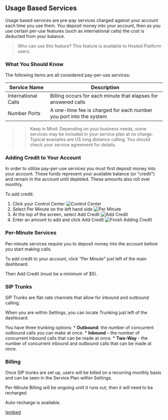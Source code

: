 ## Usage Based Services

Usage based services are pre-pay services charged against your account each time you use them. You deposit money into your account, then as you use certain per-use features (such as international calls) the cost is deducted from your balance.

> Who can use this feature?
> This feature is available to Hosted Platform users.

### What You Should Know

The following items are all considered pay-per-use services:

| Service Name | Description |
| --- | --- |
| International Calls | Billing occurs for each minute that elapses for answered calls |
| Number Ports | A one-time fee is charged for each number you port into the system |

>> Keep in Mind: Depending on your business needs, some services may be included in your service plan at no charge. Typical examples are US long distance calling. You should check your service agreement for details.


### Adding Credit to Your Account

In order to utilize pay-per-use services you must first deposit money into your account. These funds represent your available balance (or "credit") and remain in the account until depleted. These amounts also roll over monthly.

To add credit:
1. Click your Control Center
![Control Center](/images/credit_1.png)
1. Select Per Minute on the left hand side
![Per Minute](/images/credit_2.png)
1. At the top of the screen, select Add Credit
![Add Credit](/images/credit_3.png)
1. Enter an amount to add and click Add Credit
![Finish Adding Credit](/images/credit_4.png)



### Per-Minute Services

Per-minute services require you to deposit money into the account before you start making calls.

To add credit to your account, click "Per Minute" just left of the main dashboard.

Then Add Credit (must be a minimum of $5).


### SIP Trunks

SIP Trunks are flat-rate channels that allow for inbound and outbound calling.

When you are within Settings, you can locate Trunking just left of the dashboard.

You have three trunking options:
    * __Outbound__: the number of concurrent outbound calls you can make at once.
    * __Inbound__ – the number of concurrent inbound calls that can be made at once.
    * __Two-Way__ - the number of concurrent inbound and outbound calls that can be made at once.


### Billing

Once SIP trunks are set up, users will be billed on a recurring monthly basis and can be seen in the Service Plan within Settings.

Per-Minute Billing will be ongoing until it runs out, then it will need to be recharged.

Auto-recharge is available.

[!embed](https://www.youtube.com/watch?v=O4uVS6KGlho)
